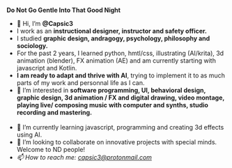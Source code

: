 <b>Do Not Go Gentle Into That Good Night</b>
- 👋 Hi, I’m <strong>@Capsic3</strong>
- I work as an <b>instructional designer, instructor and safety officer.</b><br>
- I studied <b>graphic design, andragogy, psychology, philosophy and sociology.</b> <br>
- For the past 2 years, I learned python, hmtl/css, illustrating (AI/krita), 3d animation (blender), FX animation (AE) and am currently starting with javascript and Kotlin. 
- <b>I am ready to adapt and thrive with AI</b>, trying to implement it to as much parts of my work and personnal life as I can.<br>
- 👀 I’m interested in <b>software programming, UI, behavioral design, graphic design, 3d animation / FX and digital drawing, video montage, playing live/ composing music with computer and synths, studio recording and mastering.</b><br><br>
- 🌱 I’m currently learning javascript, programming and creating 3d effects using AI. 
- 💞️ I’m looking to collaborate on innovative projects with special minds.  Welcome to ND people! <br>
- <em>📫 How to reach me: capsic3@protonmail.com</em>
